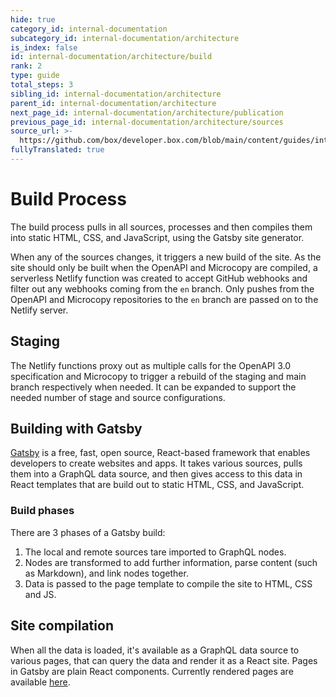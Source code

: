 ```yaml
---
hide: true
category_id: internal-documentation
subcategory_id: internal-documentation/architecture
is_index: false
id: internal-documentation/architecture/build
rank: 2
type: guide
total_steps: 3
sibling_id: internal-documentation/architecture
parent_id: internal-documentation/architecture
next_page_id: internal-documentation/architecture/publication
previous_page_id: internal-documentation/architecture/sources
source_url: >-
  https://github.com/box/developer.box.com/blob/main/content/guides/internal-documentation/architecture/2-build.md
fullyTranslated: true
---
```

<!-- does not need translation -->

# Build Process

The build process pulls in all sources, processes and then compiles them into static HTML, CSS, and JavaScript, using the Gatsby site generator.

When any of the sources changes, it triggers a new build of the site. As the site should only be built when the OpenAPI and Microcopy are compiled, a serverless Netlify function was created to accept GitHub webhooks and filter out any webhooks coming from the `en` branch. Only pushes from the OpenAPI and Microcopy repositories to the `en` branch are passed on to the Netlify server.

## Staging

The Netlify functions proxy out as multiple calls for the OpenAPI 3.0 specification and Microcopy to trigger a rebuild of the staging and main branch respectively when needed. It can be expanded to support the needed number of stage and source configurations.

## Building with Gatsby

[Gatsby][Gatsby] is a free, fast, open source, React-based framework that enables developers to create websites and apps. It takes various sources, pulls them into a GraphQL data source, and then gives access to this data in React templates that are build out to static HTML, CSS, and JavaScript.

### Build phases

There are 3 phases of a Gatsby build:

1. The local and remote sources tare imported to GraphQL nodes.
2. Nodes are transformed to add further information, parse content (such as Markdown), and link nodes together.
3. Data is passed to the page template to compile the site to HTML, CSS and JS.

## Site compilation

When all the data is loaded, it's available as a GraphQL data source to various pages, that can query the data and render it as a React site. Pages in Gatsby are plain React components. Currently rendered pages are available [here][here].

[Gatsby]: https://www.gatsbyjs.com/

[here]: https://github.com/box/developer.box.com-framework/tree/main/src/localized
